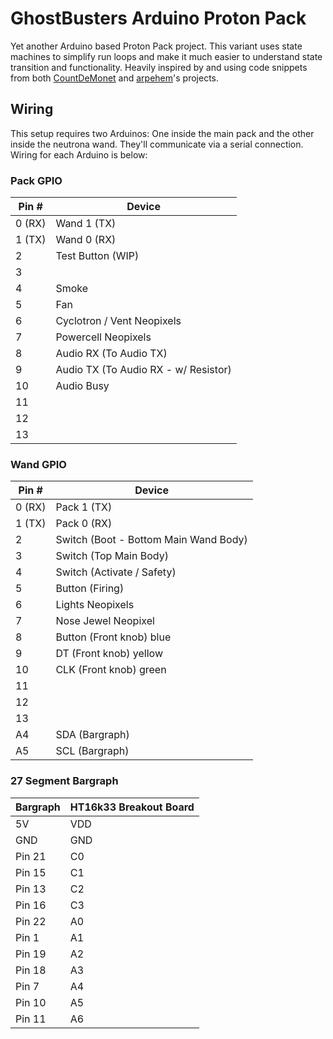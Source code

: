 # GhostBusters Arduino Proton Pack

Yet another Arduino based Proton Pack project. This variant uses state machines to simplify run loops and make it much
easier to understand state transition and functionality. Heavily inspired by and using code snippets from both [CountDeMonet](https://github.com/CountDeMonet/ArduinoProtonPack) and [arpehem](https://github.com/arpehem/Arpehem-s-proton-pack-code)'s projects.

## Wiring

This setup requires two Arduinos: One inside the main pack and the other inside the neutrona wand. They'll communicate
via a serial connection. Wiring for each Arduino is below:

### Pack GPIO

| Pin #  | Device                               |
| ------ | ------------------------------------ |
| 0 (RX) | Wand 1 (TX)                          |
| 1 (TX) | Wand 0 (RX)                          |
| 2      | Test Button (WIP)                    |
| 3      |                                      |
| 4      | Smoke                                |
| 5      | Fan                                  |
| 6      | Cyclotron / Vent Neopixels           |
| 7      | Powercell Neopixels                  |
| 8      | Audio RX (To Audio TX)               |
| 9      | Audio TX (To Audio RX - w/ Resistor) |
| 10     | Audio Busy                           |
| 11     |                                      |
| 12     |                                      |
| 13     |                                      |

### Wand GPIO

| Pin # | Device |
| --- | --- |
| 0 (RX) | Pack 1 (TX) |
| 1 (TX) | Pack 0 (RX) |
| 2 | Switch (Boot - Bottom Main Wand Body) |
| 3 | Switch (Top Main Body) |
| 4 | Switch (Activate / Safety) |
| 5 | Button (Firing)  |
| 6 | Lights Neopixels |
| 7 | Nose Jewel Neopixel |
| 8 | Button (Front knob) blue  |
| 9 | DT (Front knob) yellow  |
| 10 | CLK (Front knob) green |
| 11 |  |
| 12 |  |
| 13 |  |
| A4 | SDA (Bargraph) |
| A5 | SCL (Bargraph) |

### 27 Segment Bargraph

| Bargraph | HT16k33 Breakout Board |
| -------- | ---------------------- |
| 5V | VDD |
| GND | GND |
| Pin 21 | C0 |
| Pin 15 | C1 |
| Pin 13 | C2 |
| Pin 16 | C3 |
| Pin 22 | A0 |
| Pin 1 | A1 |
| Pin 19 | A2 |
| Pin 18 | A3 |
| Pin 7 | A4 |
| Pin 10 | A5 |
| Pin 11 | A6 |
